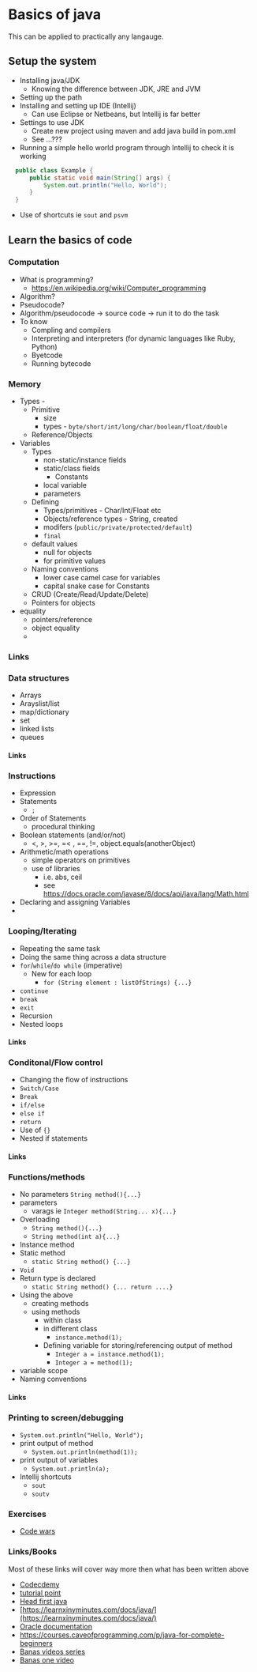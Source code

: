 # Basics of java

This can be applied to practically any langauge.

## Setup the system

- Installing java/JDK
  - Knowing the difference between JDK, JRE and JVM
- Setting up the path
- Installing and setting up IDE (Intellij)
  - Can use Eclipse or Netbeans, but Intellij is far better
- Settings to use JDK
  - Create new project using maven and add java build in pom.xml
  - See ...???
- Running a simple hello world program through Intellij to check it is working
```java
  public class Example {
      public static void main(String[] args) {
          System.out.println("Hello, World");
      }
  }
```
  - Use of shortcuts ie ```sout``` and ```psvm```

## Learn the basics of code

###  Computation
  - What is programming?
    - https://en.wikipedia.org/wiki/Computer_programming
  - Algorithm?
  - Pseudocode?
  - Algorithm/pseudocode -> source code -> run it to do the task
- To know
  - Compling and compilers
  - Interpreting and interpreters (for dynamic languages like Ruby, Python)
  - Byetcode
  - Running bytecode

### Memory

- Types -
  - Primitive
    - size
    - types - ```byte/short/int/long/char/boolean/float/double```
  - Reference/Objects
- Variables
  - Types
    - non-static/instance fields
    - static/class fields
      - Constants
    - local variable
    - parameters
  - Defining
    - Types/primitives - Char/Int/Float etc
    - Objects/reference types - String, created
    - modifers (```public/private/protected/default```)
    - ```final```
  - default values
    - null for objects
    - for primitive values
  - Naming conventions
    - lower case camel case for variables
    - capital snake case for Constants
  - CRUD (Create/Read/Update/Delete)
  - Pointers for objects
- equality
  - pointers/reference
  - object equality
  -
### Links

### Data structures
  - Arrays
  - Arayslist/list
  - map/dictionary
  - set
  - linked lists
  - queues

#### Links

### Instructions
  - Expression
  - Statements
    - ```;```
  - Order of Statements
    - procedural thinking
  - Boolean statements (and/or/not)
    - <, >, >=, =< , ==, !=, object.equals(anotherObject)
  - Arithmetic/math operations
    - simple operators on primitives
    - use of libraries
      - i.e. abs, ceil
      - see https://docs.oracle.com/javase/8/docs/api/java/lang/Math.html
  - Declaring and assigning Variables
  -

### Looping/Iterating
  - Repeating the same task
  - Doing the same thing across a data structure
  - ```for```/```while```/```do while``` (imperative)
    - New for each loop
      - ```for (String element : listOfStrings) {...}```
  - ```continue```
  - ```break```
  - ```exit```
  - Recursion
  - Nested loops

#### Links

### Conditonal/Flow control
  - Changing the flow of instructions
  - ```Switch/Case```
  - ```Break```
  - ```if/else```
  - ```else if```
  - ```return```
  - Use of ```{}```
  - Nested if statements

#### Links

### Functions/methods
  - No parameters ```String method(){...}```
  - parameters
    - varags ie ```Integer method(String... x){...}```
  - Overloading
    - ```String method(){...}```
    - ```String method(int a){...}```
  - Instance method
  - Static method
    - ```static String method() {...}```
  - ```Void```
  - Return type is declared
    - ```static String method() {... return ....}```
  - Using the above
    - creating methods
    - using methods
      - within class
      - in different class
        - ```instance.method(1);```
      - Defining variable for storing/referencing output of method
        - ```Integer a = instance.method(1);```
        - ```Integer a = method(1);```
  - variable scope
  - Naming conventions

#### Links

### Printing to screen/debugging
  - ```System.out.println("Hello, World");```
  - print output of method
    - ```System.out.println(method(1));```
  - print output of variables
    - ```System.out.println(a);```
  - Intellij shortcuts
    - ```sout```
    - ```soutv```

### Exercises

- [Code wars](https://www.codewars.com)

### Links/Books

Most of these links will cover way more then what has been written above

- [Codecdemy](https://www.codecademy.com/catalog/language/java)
- [tutorial point](https://www.tutorialspoint.com/java/index.htm)
- [Head first java](http://amzn.eu/70wOEbM)
- [https://learnxinyminutes.com/docs/java/](https://learnxinyminutes.com/docs/java/)
- [Oracle documentation](https://docs.oracle.com/javase/tutorial/index.html)
- https://courses.caveofprogramming.com/p/java-for-complete-beginners
- [Banas videos series](https://www.youtube.com/playlist?list=PLE7E8B7F4856C9B19)
- [Banas one video](https://www.youtube.com/watch?v=WPvGqX-TXP0&t=0s&list=PLE7E8B7F4856C9B19&index=94)
